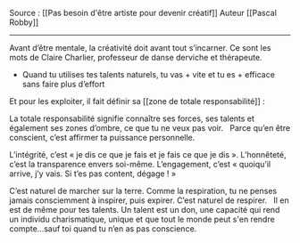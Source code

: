 Source : [[Pas besoin d'être artiste pour devenir créatif]]
Auteur [[Pascal Robby]]
***

Avant d’être mentale, la créativité doit avant tout s’incarner. Ce sont les mots de Claire Charlier, professeur de danse derviche et thérapeute. 
- Quand tu utilises tes talents naturels, tu vas + vite et tu es + efficace sans faire plus d’effort

Et pour les exploiter, il fait définir sa [[zone de totale responsabilité]] : 

La totale responsabilité signifie connaître ses forces, ses talents et également ses zones d’ombre, ce que tu ne veux pas voir.   Parce qu’en être conscient, c’est affirmer ta puissance personnelle.

L’intégrité, c’est « je dis ce que je fais et je fais ce que je dis ». 
L’honnêteté, c’est la transparence envers soi-même. 
L’engagement, c’est « quoiqu’il arrive, j’y vais. Si t’es pas content, dégage ! »

C’est naturel de marcher sur la terre. Comme la respiration, tu ne penses jamais consciemment à inspirer, puis expirer. C’est naturel de respirer.   Il en est de même pour tes talents. Un talent est un don, une capacité qui rend un individu charismatique, unique et que tout le monde peut s'en rendre compte...sauf toi quand tu n’en as pas conscience.
